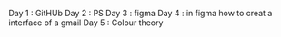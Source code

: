 Day 1 : GitHUb
Day 2 : PS
Day 3 : figma 
Day 4 : in figma how to creat a interface of a gmail
Day 5 : Colour theory
